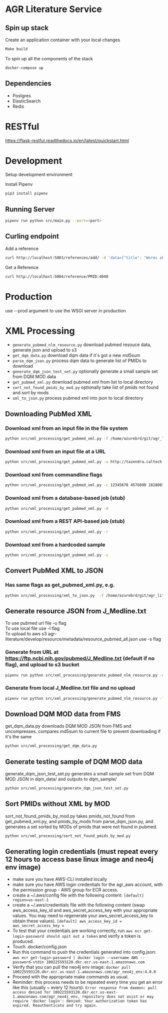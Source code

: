 # AGR Literature Service

## Spin up stack

Create an application container with your local changes
```bash
Make build
```

To spin up all the components of the stack
```bash
docker-compose up
```

## Dependencies

- Postgres
- ElasticSearch
- Redis

# RESTful

https://flask-restful.readthedocs.io/en/latest/quickstart.html

# Development

Setup development environment

Install Pipenv

```bash
pip3 install pipenv
```

## Running Server

```bash
pipenv run python src/main.py --port=<port>
```

## Curling endpoint

Add a reference
```bash
curl http://localhost:5003/references/add/ -d 'data={"title": "Worms abi-1", "pubmed_id": "PMID:53e565", "mod": "WB", "pubmod_id": "WBPub:0e0000003"}' -X POST
```

Get a Reference
```bash
curl http://localhost:5004/reference/PMID:4040
```

# Production

use --prod argument to use the WSGI server in production


# XML Processing
- `generate_pubmed_nlm_resource.py` download pubmed resouce data, generate json and upload to s3
- `get_dqm_data.py` download dqm data if it's got a new md5sum
- `parse_dqm_json.py` process dqm data to generate list of PMIDs to download
- `generate_dqm_json_test_set.py` optionally generate a small sample set from DQM MOD data
- `get_pubmed_xml.py` download pubmed xml from list to local directory
- `sort_not_found_pmids_by_mod.py` optionally take list of pmids not found and sort by mods
- `xml_to_json.py` process pubmed xml into json to local directory

## Downloading PubMed XML

### Download xml from an input file in the file system
```bash
python src/xml_processing/get_pubmed_xml.py -f /home/azurebrd/git/agr_literature_service_demo/src/xml_processing/inputs/sample_set
```

### Download xml from an input file at a URL
```bash
python src/xml_processing/get_pubmed_xml.py -u http://tazendra.caltech.edu/~azurebrd/var/work/pmid_sample
```

### Download xml from commandline flags
```bash
python src/xml_processing/get_pubmed_xml.py -c 12345678 4576890 18280033
```

### Download xml from a database-based job (stub)
```bash
python src/xml_processing/get_pubmed_xml.py -d
```

### Download xml from a REST API-based job (stub)
```bash
python src/xml_processing/get_pubmed_xml.py -r
```

### Download xml from a hardcoded sample
```bash
python src/xml_processing/get_pubmed_xml.py -s
```

## Convert PubMed XML to JSON

### Has same flags as get_pubmed_xml.py, e.g.
```bash
python src/xml_processing/xml_to_json.py  -f /home/azurebrd/git/agr_literature_service_demo/src/xml_processing/inputs/sample_set
```

## Generate resource JSON from J_Medline.txt
To use pubmed url file -u flag<br/>
To use local file use -l flag<br/>
To upload to aws s3 agr-literature/develop/resource/metadata/resource_pubmed_all.json use -s flag<br/>

### Generate from URL at https://ftp.ncbi.nih.gov/pubmed/J_Medline.txt (default if no flag), and upload to s3 bucket
```bash
pipenv run python src/xml_processing/generate_pubmed_nlm_resource.py -u -s
```

### Generate from local J_Medline.txt file and no upload
```bash
pipenv run python src/xml_processing/generate_pubmed_nlm_resource.py -l
```

## Download DQM MOD data from FMS
get_dqm_data.py downloads DQM MOD JSON from FMS and uncompresses.  compares md5sum to current file to prevent downloading if it's the same
```bash
python src/xml_processing/get_dqm_data.py
```

## Generate testing sample of DQM MOD data
generate_dqm_json_test_set.py generates a small sample set from DQM MOD JSON in dqm_data/ and outputs to dqm_sample/
```bash
python src/xml_processing/generate_dqm_json_test_set.py
```

## Sort PMIDs without XML by MOD
sort_not_found_pmids_by_mod.py takes pmids_not_found from get_pubmed_xml.py, and pmids_by_mods from parse_dqm_json.py, and generates a set sorted by MODs of pmids that were not found in pubmed.
```bash
python src/xml_processing/sort_not_found_pmids_by_mod.py
```

## Generating login credentials (must repeat every 12 hours to access base linux image and neo4j env image)
- make sure you have AWS-CLI installed locally
- make sure you have AWS login credentials for the agr_aws account, with the permission group - AWS group for ECR access.
- create a ~/.aws/config file with the following content:
`[default]
region=us-east-1`
- create a ~/.aws/credentials file with the following content (swap aws_access_key_id and aws_secret_access_key with your appropriate values.  You may need to regenerate your aws_secret_access_key to obtain these values).
`[default]
aws_access_key_id =
aws_secret_access_key = `
-  To test that your credentials are working correctly, run `aws ecr get-login-password should spit out a token` and verify a token is produced.
- Touch .docker/config.json
- Run this command to push the credentials generated into config.json:
`aws ecr get-login-password | docker login --username AWS --password-stdin 100225593120.dkr.ecr.us-east-1.amazonaws.com`
- Verify that you can pull the neo4j env image:
`docker pull 100225593120.dkr.ecr.us-east-1.amazonaws.com/agr_neo4j_env:4.0.0`
- Proceed with the appropriate make commands as usual.
- Reminder: this process needs to be repeated every time you get an error like this (usually ~ every 12 hours):
`Error response from daemon: pull access denied for 100225593120.dkr.ecr.us-east-1.amazonaws.com/agr_neo4j_env, repository does not exist or may require 'docker login': denied: Your authorization token has expired. Reauthenticate and try again.`
